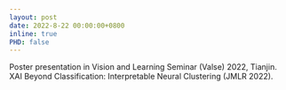 ```yaml
---
layout: post
date: 2022-8-22 00:00:00+0800
inline: true
PHD: false
---
```

Poster presentation in Vision and Learning Seminar (Valse) 2022, Tianjin. XAI Beyond Classification: Interpretable Neural Clustering (JMLR 2022).


